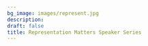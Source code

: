 ```yaml
---
bg_image: images/represent.jpg
description: 
draft: false
title: Representation Matters Speaker Series
---
```

